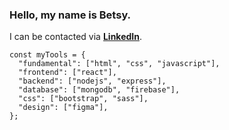 ### Hello, my name is Betsy.
I can be contacted via **[LinkedIn](https://www.linkedin.com/in/maobetsy/)**.
```
const myTools = {
  "fundamental": ["html", "css", "javascript"],
  "frontend": ["react"],
  "backend": ["nodejs", "express"],
  "database": ["mongodb", "firebase"],
  "css": ["bootstrap", "sass"],
  "design": ["figma"],
};
```

<!--
**betsymao/betsymao** is a ✨ _special_ ✨ repository because its `README.md` (this file) appears on your GitHub profile.

Here are some ideas to get you started:

- 🔭 I’m currently working on ...
- 🌱 I’m currently learning ...
- 👯 I’m looking to collaborate on ...
- 🤔 I’m looking for help with ...
- 💬 Ask me about ...
- 📫 How to reach me: ...
- 😄 Pronouns: ...
- ⚡ Fun fact: ...
-->
